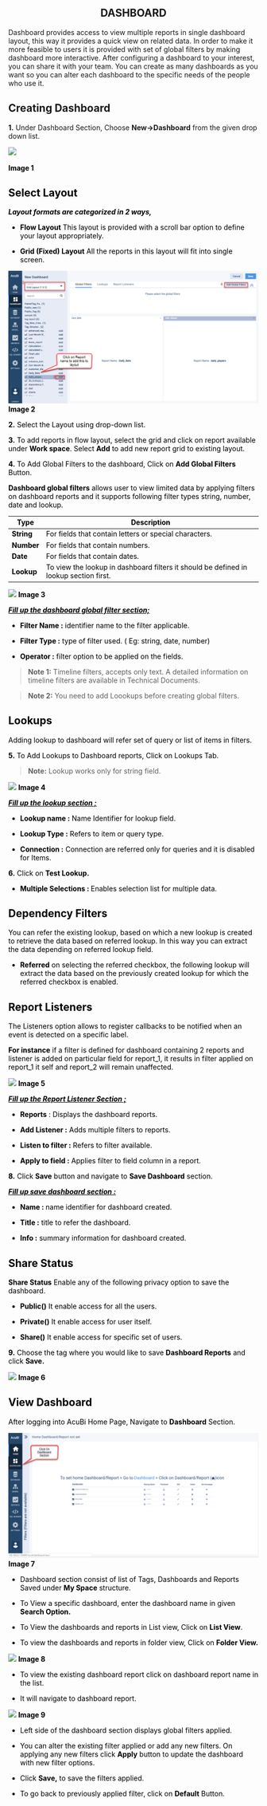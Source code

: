 <center><h2>DASHBOARD</h2></center>

Dashboard provides access to view multiple reports in single dashboard layout, this way it provides a quick view on related data. In order to make it more feasible to users it is provided with set of global filters by making dashboard more interactive. After configuring a dashboard to your interest, you can share it with your team. You can create as many dashboards as you want so you can alter each dashboard to the specific needs of the people who use it.
  
 ## Creating Dashboard
 
<b>1.</b> Under Dashboard Section,  Choose <b>New->Dashboard</b> from the given drop down list. 

![
](https://raw.githubusercontent.com/sv18042016/fp1/99b04bcdbb9f776bd4ac2f0a851841fe9dcbbc34/images/New_version5/UD_Dashboard_image4.png)

<b><font color = "Black"> Image 1</b>

## Select Layout

   <b><i>Layout formats are categorized in 2 ways,</i></b>
   
- <b>Flow Layout</b> This layout is provided with a scroll bar option to define your layout appropriately.

- <b>Grid (Fixed) Layout</b> All the reports in this layout will fit into single screen.

![enter image description here](https://raw.githubusercontent.com/sv18042016/fp1/0986564eb29d54f0fc181bb32c4a0328199ef0d8/images/New_version5/UD_Dashboard_image5.png)
<b><font color = "Black"> Image 2</b>

<b>2.</b>   Select the Layout using drop-down list.

  <b>3.</b> To add reports in flow layout, select the grid and click on report available under <b>Work space</b>. Select  <b>Add</b>  to add new report grid to existing layout.

<b>4.</b> To Add Global Filters to the dashboard, Click on <b>Add Global Filters</b> Button.

<b>Dashboard global filters</B> allows user to view limited data by applying filters on dashboard reports and it supports following filter types string, number, date and lookup.
 
| **Type** | **Description** |
|  ------ | ------ |
|  **String** | For fields that contain letters or special characters. |
|  **Number** | For fields that contain numbers. |
|  **Date** | For fields that contain dates. |
|  **Lookup** | To view the lookup in dashboard filters it should be defined in lookup section first. |


![
](https://raw.githubusercontent.com/sv18042016/fp1/1dd11662359a18e0f370aa3058e7fd6281328220/images/New_version5/UD_Dashboard_image6.png)
<b><font color = "Black"> Image 3</b>

<b><i><u>Fill up the dashboard global filter section;</i></u></B>

 -   <b>Filter Name :</B>  identifier name to the filter applicable.

 -   <b>Filter Type :</B>  type of filter used. ( Eg: string, date, number)

 -   <b>Operator :</b>  filter option to be applied on the fields.


> <b>Note 1:</b> Timeline filters, accepts only text. A detailed information on timeline filters are available in Technical Documents.

> <b>Note  2:</B> You need to add Loookups before creating global filters.

## Lookups

 Adding lookup to dashboard will refer set of query or list of items in filters.

<b>5.</b> To Add Lookups to Dashboard reports, Click on Lookups Tab.

> <b>Note:</B> Lookup works only for string field.

![
](https://raw.githubusercontent.com/sv18042016/fp1/bd243725834336dcd901b72f730e584eb164d89c/images/New_version5/UD_Dashboard_image7.png)
<b><font color = "Black"> Image 4</b>

<b><u><i>Fill up the lookup section ;</u></i></b>

 -   <b>Lookup name :</B> Name Identifier for lookup field.
 
 -   <b>Lookup Type :</b>  Refers to item or query type.
   
 -  <b>Connection :</b>  Connection are referred only for queries and it is disabled for Items.
     
   <b>6.</B> Click on <b>Test Lookup.</b>
   
 -   <b>Multiple Selections : </b> Enables selection list for multiple data.

## Dependency Filters

You can refer the existing lookup, based on which a new lookup is created to retrieve the data based on referred lookup. In this way  you can extract the data depending on referred lookup field.

   -   <b>Referred</b> on selecting the referred checkbox, the following lookup will extract the data based on the previously created lookup for which the referred checkbox is enabled.
 
## Report Listeners 

The Listeners option allows to register callbacks to be notified when an event is detected on a specific label.

<b>For instance</b> if a filter is defined for dashboard containing 2 reports and listener is added on particular field for report_1, it results in filter applied on report_1 it self and report_2 will remain unaffected.

![
](https://raw.githubusercontent.com/sv18042016/fp1/fdf32389df2e4c179a67ce4349c25c445af98cef/images/New_version5/UD_Dashboard_image8.png)
<b><font color = "Black"> Image 5</b>

<b><i><u>Fill up the Report Listener Section ;</u></i></b>

   - <b>Reports</b> :  Displays the dashboard reports.
   
   -  <b>Add Listener :</b> Adds multiple filters to reports.
   
   -   <b>Listen to filter :</B>  Refers to filter available.
    
   -   <b>Apply to field :</b>  Applies filter to field column in a report.
    
<b>8.</b> Click <b>Save</b> button and navigate to <b>Save Dashboard</b> section.

<b><i><u>Fill up save dashboard section :</u></i></b>

   -   <b>Name : </b> name identifier for dashboard created.
                              
   -   <b>Title :</B>  title to refer the dashboard.
    
   -   <b>Info :</B>  summary information for dashboard created.

## Share Status    

<b>Share Status</b>   Enable any of the following privacy option to save the dashboard.
   -  <b>Public()</B>   It enable access for all the users. 
     
   -  <b>Private()</B> It enable access for user itself.
   
   -  <B>Share()</B> It enable access for specific set of users.
  
<b>9.</B> Choose the tag where you would like to save <b>Dashboard Reports</b> and click <b>Save.</b>

![
](https://raw.githubusercontent.com/sv18042016/fp1/b59aa3d638caeab80a9fa1c15b898fb0d403988f/images/New_version5/UD_Dashboard_image9.png)
<b><font color = "Black"> Image 6</b>



## View Dashboard

After logging into AcuBi Home Page, Navigate to <b>Dashboard</b> Section.

![enter image description here](https://raw.githubusercontent.com/sv18042016/fp1/e633a63e9f980e7bcc0cfcd76e32592477ab197f/images/New_version5/UD_Dashboard_image1_1.png)
<b><font color = "Black"> Image 7</b>

  - Dashboard section consist of list of Tags, Dashboards and Reports Saved under <b>My Space</b> structure.

  - To View a specific dashboard, enter the dashboard name in given <b>Search Option.</B>
  - To View the dashboards and reports in List view, Click on <b>List View</b>.
  
  - To view the dashboards and reports in folder view, Click on <b>Folder View.</b>
  
![
](https://raw.githubusercontent.com/sv18042016/fp1/master/images/New_version5/UD_Dashboard_image2.png)
<b><font color = "Black"> Image 8</b>

 - To view the existing dashboard report click on dashboard report name in the list. 
 
 -  It will navigate to dashboard report. 
 
![
](https://raw.githubusercontent.com/sv18042016/fp1/a139aa668a28e43d5ac7a91829062729877b0e09/images/New_version5/UD_Dashboard_image3.png)
<b><font color = "Black"> Image 9</b>

 - Left side of the dashboard section displays global filters applied.

-  You can alter the existing filter applied or add any new filters. On applying any new filters click <b>Apply</b> button to update the dashboard with new filter options.

-  Click <b>Save,</b> to save the filters applied.

- To go back to previously applied filter, click on <b>Default</b> Button. 

<!--stackedit_data:
eyJoaXN0b3J5IjpbMTI1NDU3MjU5LC0xMzA5ODYwNTMzLDc1OT
I1NjkxNywtNzgzMjU3NTE5LDExNTYwNTcyMjAsLTE2MzkzNzUz
MjcsMTM5NTQ3ODM5MywtMTcwMzA2NDQzMywtMTg1MDgxOSwxMz
YxNjUwODUwLDU0ODI5NjM2NSwtMzkyNzQ5MzQsLTc2NjQzMDk0
MiwxMDA5Mjg3MzI4LDI2MTY3ODY3OCw1MzQ2MzAxNTgsLTE0Mz
M4MjIxMDAsLTIxMzk3MjU2NDcsLTIwODA4Njk0NjYsODg5OTA3
ODEyXX0=
-->